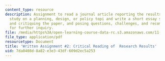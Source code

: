 ```yaml
---
content_type: resource
description: Assignment to read a journal article reporting the results of a quantitative
  study on a planning, design, or policy topi and write a short essay summarizing
  and critiquing the paper, and posing questions, challenges, and recommendations
  for further inquiry.
file: /media/https%3A/open-learning-course-data-rc.s3.amazonaws.com/11-220-quantitative-reasoning-statistical-methods-for-planners-i-spring-2009/7da0408d8a82e3e343df609d2ec5a253_MIT11_220s09_assn02_QR_Written_2.pdf
file_type: application/pdf
resourcetype: Document
title: 'Written Assignment #2: Critical Reading of  Research Results'
uid: 7da0408d-8a82-e3e3-43df-609d2ec5a253
---
```

